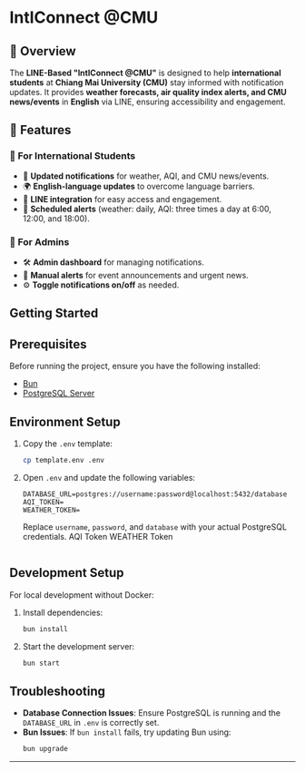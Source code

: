 # IntlConnect @CMU

## 📌 Overview
The **LINE-Based "IntlConnect @CMU"** is designed to help **international students** at **Chiang Mai University (CMU)** stay informed with notification updates. It provides **weather forecasts, air quality index alerts, and CMU news/events** in **English** via LINE, ensuring accessibility and engagement.

## 🚀 Features
### 🔹 For International Students
- 📢 **Updated notifications** for weather, AQI, and CMU news/events.
- 🌍 **English-language updates** to overcome language barriers.
- 📲 **LINE integration** for easy access and engagement.
- 🔔 **Scheduled alerts** (weather: daily, AQI: three times a day at 6:00, 12:00, and 18:00).

### 🔹 For Admins
- 🛠️ **Admin dashboard** for managing notifications.
- 🔄 **Manual alerts** for event announcements and urgent news.
- ⚙️ **Toggle notifications on/off** as needed.

## Getting Started

## Prerequisites
Before running the project, ensure you have the following installed:

- [Bun](https://bun.sh/)
- [PostgreSQL Server](https://www.postgresql.org/)

## Environment Setup

1. Copy the `.env` template:
   ```sh
   cp template.env .env
   ```
2. Open `.env` and update the following variables:
   ```env
   DATABASE_URL=postgres://username:password@localhost:5432/database
   AQI_TOKEN=
   WEATHER_TOKEN=
   ```
   Replace `username`, `password`, and `database` with your actual PostgreSQL credentials.
   AQI Token
   WEATHER Token
   ```

## Development Setup

For local development without Docker:

1. Install dependencies:
   ```sh
   bun install
   ```
2. Start the development server:
   ```sh
   bun start
   ```

## Troubleshooting

- **Database Connection Issues**: Ensure PostgreSQL is running and the `DATABASE_URL` in `.env` is correctly set.
- **Bun Issues**: If `bun install` fails, try updating Bun using:
  ```sh
  bun upgrade
  ```

---